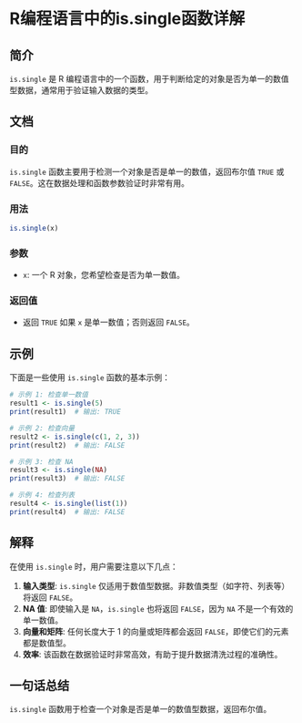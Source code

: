 <!--
Meta Description: # R编程语言中的is.single函数详解 ## 简介 `is.single` 是 R 编程语言中的一个函数，用于判断给定的对象是否为单一的数值型数据，通常用于验证输入数据的类型。 ## 文档 ### 目的 `is.single` 函数主要用于检测一个对象是否是单一的数值，返回布尔值 `TRUE`...
Meta Keywords: single, false, print, true, 返回布尔值
-->

# R编程语言中的is.single函数详解

## 简介
`is.single` 是 R 编程语言中的一个函数，用于判断给定的对象是否为单一的数值型数据，通常用于验证输入数据的类型。

## 文档
### 目的
`is.single` 函数主要用于检测一个对象是否是单一的数值，返回布尔值 `TRUE` 或 `FALSE`。这在数据处理和函数参数验证时非常有用。

### 用法
```R
is.single(x)
```

### 参数
- `x`: 一个 R 对象，您希望检查是否为单一数值。

### 返回值
- 返回 `TRUE` 如果 `x` 是单一数值；否则返回 `FALSE`。

## 示例
下面是一些使用 `is.single` 函数的基本示例：

```R
# 示例 1: 检查单一数值
result1 <- is.single(5)
print(result1)  # 输出: TRUE

# 示例 2: 检查向量
result2 <- is.single(c(1, 2, 3))
print(result2)  # 输出: FALSE

# 示例 3: 检查 NA
result3 <- is.single(NA)
print(result3)  # 输出: FALSE

# 示例 4: 检查列表
result4 <- is.single(list(1))
print(result4)  # 输出: FALSE
```

## 解释
在使用 `is.single` 时，用户需要注意以下几点：

1. **输入类型**: `is.single` 仅适用于数值型数据。非数值类型（如字符、列表等）将返回 `FALSE`。
2. **NA 值**: 即使输入是 `NA`，`is.single` 也将返回 `FALSE`，因为 `NA` 不是一个有效的单一数值。
3. **向量和矩阵**: 任何长度大于 1 的向量或矩阵都会返回 `FALSE`，即使它们的元素都是数值型。
4. **效率**: 该函数在数据验证时非常高效，有助于提升数据清洗过程的准确性。

## 一句话总结
`is.single` 函数用于检查一个对象是否是单一的数值型数据，返回布尔值。
